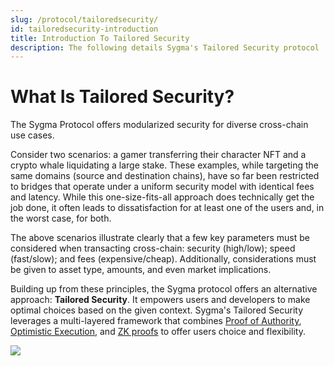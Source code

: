 ```yaml
---
slug: /protocol/tailoredsecurity/
id: tailoredsecurity-introduction
title: Introduction To Tailored Security
description: The following details Sygma's Tailored Security protocol
---
```


# What Is Tailored Security?

The Sygma Protocol offers modularized security for diverse cross-chain use cases. 

Consider two scenarios: a gamer transferring their character NFT and a crypto whale liquidating a large stake. These examples, while targeting the same domains (source and destination chains), have so far been restricted to bridges that operate under a uniform security model with identical fees and latency. While this one-size-fits-all approach does technically get the job done, it often leads to dissatisfaction for at least one of the users and, in the worst case, for both.

The above scenarios illustrate clearly that a few key parameters must be considered when transacting cross-chain: security (high/low); speed (fast/slow); and fees (expensive/cheap). Additionally, considerations must be given to asset type, amounts, and even market implications. 

Building up from these principles, the Sygma protocol offers an alternative approach: **Tailored Security**. It empowers users and developers to make optimal choices based on the given context. Sygma's Tailored Security leverages a multi-layered framework that combines [Proof of Authority](../02-Tailored-Security/02-MPC/02-mpc.md), [Optimistic Execution](../02-Tailored-Security/04-Zipline/01-zipline-intro.md), and [ZK proofs](../02-Tailored-Security/03-Spectre/01-spectre-intro.md) to offer users choice and flexibility. 

![](../../../static/assets/tailoredsecurity.png)